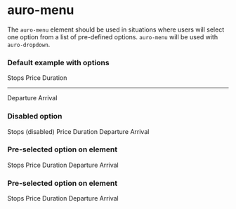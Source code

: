 # auro-menu

The `auro-menu` element should be used in situations where users will select one option from a list of pre-defined options.
`auro-menu` will be used with `auro-dropdown`.


###  Default example with options

<div class="exampleWrapper">
  <auro-thing>
    <auro-menu>
      <auro-menuoption data-value="Stops">Stops</auro-menuoption>
      <auro-menuoption data-value="Price" selected>Price</auro-menuoption>
      <auro-menuoption data-value="Duration">Duration</auro-menuoption>
      <hr>
      <auro-menuoption data-value="Departure">Departure</auro-menuoption>
      <auro-menuoption data-value="Arrival">Arrival</auro-menuoption>
    </auro-menu>
  </auro-thing>
</div>

###  Disabled option

<div class="exampleWrapper">
  <auro-thing>
    <auro-menu>
      <auro-menuoption data-value="Stops">Stops</auro-menuoption>
      <auro-menuoption disabled data-value="Price">(disabled) Price</auro-menuoption>
      <auro-menuoption data-value="Duration">Duration</auro-menuoption>
      <auro-menuoption data-value="Departure">Departure</auro-menuoption>
      <auro-menuoption data-value="Arrival">Arrival</auro-menuoption>
    </auro-menu>
  </auro-thing>
</div>


### Pre-selected option on element

<div class="exampleWrapper">
  <div selectOption="2">
    <auro-menu>
      <auro-menuoption data-value="Stops">Stops</auro-menuoption>
      <auro-menuoption data-value="Price">Price</auro-menuoption>
      <auro-menuoption data-value="Duration">Duration</auro-menuoption>
      <auro-menuoption data-value="Departure">Departure</auro-menuoption>
      <auro-menuoption data-value="Arrival">Arrival</auro-menuoption>
    </auro-menu>
  </div>
</div>


### Pre-selected option on element

<div class="exampleWrapper">
  <auro-menu selectOption="2">
    <auro-menuoption data-value="Stops">Stops</auro-menuoption>
    <auro-menuoption data-value="Price">Price</auro-menuoption>
    <auro-menuoption data-value="Duration">Duration</auro-menuoption>
    <auro-menuoption data-value="Departure">Departure</auro-menuoption>
    <auro-menuoption data-value="Arrival">Arrival</auro-menuoption>
  </auro-menu>
</div>
